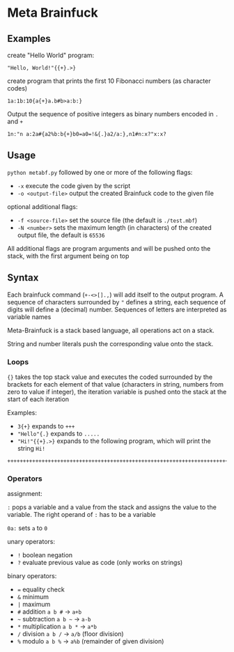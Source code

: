 # Meta Brainfuck

<!-- TODO decription -->

## Examples

create "Hello World" program:
```
"Hello, World!"{{+}.>}
```

create program that prints the first 10 Fibonacci numbers (as character codes)
```
1a:1b:10{a{+}a.b#b>a:b:}
```

Output the sequence of positive integers as binary numbers encoded in `.` and `+`

```
1n:"n a:2a#{a2%b:b{+}b0=a0=!&{.}a2/a:},n1#n:x?"x:x?
```

## Usage

`python metabf.py` followed by one or more of the following flags:

* `-x` execute the code given by the script
* `-o <output-file>` output the created Brainfuck code to the given file

optional additional flags:

* `-f <source-file>` set the source file (the default is `./test.mbf`)
* `-N <number>`  sets the maximum length (in characters) of the created output file, the default is `65536` 

All additional flags are program arguments and will be pushed onto the stack, with the first argument being on top

## Syntax

Each brainfuck command (`+-<>[].,`) will add itself to the output program.
A sequence of characters surrounded by `"` defines a string, each sequence of digits will define a (decimal) number.
Sequences of letters are interpreted as variable names

Meta-Brainfuck is a stack based language, all operations act on a stack.

String and number literals push the corresponding value onto the stack.

### Loops

`{}` takes the top stack value and executes the coded surrounded by the brackets for each element of that value (characters in string, numbers from zero to value if integer),
the iteration variable is pushed onto the stack at the start of each iteration

Examples:

* `3{+}`  expands to `+++`
* `"Hello"{.}` expands to `.....`
* `"Hi!"{{+}.>}` expands to the following program, which will print the string `Hi!`
```
++++++++++++++++++++++++++++++++++++++++++++++++++++++++++++++++++++++++.>+++++++++++++++++++++++++++++++++++++++++++++++++++++++++++++++++++++++++++++++++++++++++++++++++++++++++.>+++++++++++++++++++++++++++++++++.>
```

### Operators

assignment:

`:` pops a variable and a value from the stack and assigns the value to the variable.
The right operand of `:` has to be a variable

`0a:` sets `a` to `0`
 
unary operators:

* `!` boolean negation
* `?` evaluate previous value as code (only works on strings)

binary operators:

* `=` equality check
* `&` minimum
* `|` maximum
* `#` addition  `a b #` -> `a+b`
* `~` subtraction `a b ~` -> `a-b`
* `*` multiplication `a b *` -> `a*b`
* `/` division `a b /` -> `a/b` (floor division)
* `%` modulo `a b %` -> `a%b`   (remainder of given division)



